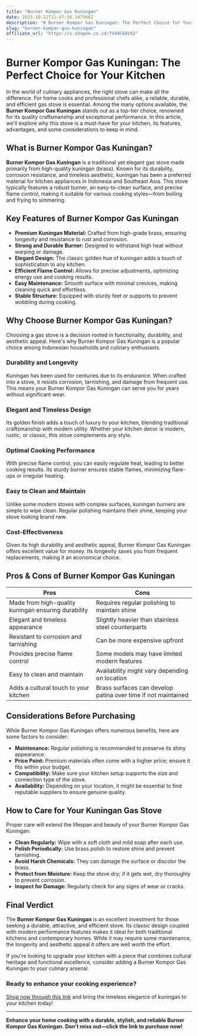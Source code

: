 ```yaml
---
title: "Burner Kompor Gas Kuningan"
date: 2025-10-22T21:47:50.347366Z
description: "# Burner Kompor Gas Kuningan: The Perfect Choice for Your Kitchen..."
slug: "burner-kompor-gas-kuningan"
affiliate_url: "https://s.shopee.co.id/7V44C68VX2"
---
```

# Burner Kompor Gas Kuningan: The Perfect Choice for Your Kitchen

In the world of culinary appliances, the right stove can make all the difference. For home cooks and professional chefs alike, a reliable, durable, and efficient gas stove is essential. Among the many options available, the **Burner Kompor Gas Kuningan** stands out as a top-tier choice, renowned for its quality craftsmanship and exceptional performance. In this article, we'll explore why this stove is a must-have for your kitchen, its features, advantages, and some considerations to keep in mind.

## What is Burner Kompor Gas Kuningan?

**Burner Kompor Gas Kuningan** is a traditional yet elegant gas stove made primarily from high-quality kuningan (brass). Known for its durability, corrosion resistance, and timeless aesthetic, kuningan has been a preferred material for kitchen appliances in Indonesia and Southeast Asia. This stove typically features a robust burner, an easy-to-clean surface, and precise flame control, making it suitable for various cooking styles—from boiling and frying to simmering.

## Key Features of Burner Kompor Gas Kuningan

- **Premium Kuningan Material:** Crafted from high-grade brass, ensuring longevity and resistance to rust and corrosion.
- **Strong and Durable Burner:** Designed to withstand high heat without warping or damage.
- **Elegant Design:** The classic golden hue of kuningan adds a touch of sophistication to any kitchen.
- **Efficient Flame Control:** Allows for precise adjustments, optimizing energy use and cooking results.
- **Easy Maintenance:** Smooth surface with minimal crevices, making cleaning quick and effortless.
- **Stable Structure:** Equipped with sturdy feet or supports to prevent wobbling during cooking.

## Why Choose Burner Kompor Gas Kuningan?

Choosing a gas stove is a decision rooted in functionality, durability, and aesthetic appeal. Here's why Burner Kompor Gas Kuningan is a popular choice among Indonesian households and culinary enthusiasts.

### Durability and Longevity

Kuningan has been used for centuries due to its endurance. When crafted into a stove, it resists corrosion, tarnishing, and damage from frequent use. This means your Burner Kompor Gas Kuningan can serve you for years without significant wear.

### Elegant and Timeless Design

Its golden finish adds a touch of luxury to your kitchen, blending traditional craftsmanship with modern utility. Whether your kitchen decor is modern, rustic, or classic, this stove complements any style.

### Optimal Cooking Performance

With precise flame control, you can easily regulate heat, leading to better cooking results. Its sturdy burner ensures stable flames, minimizing flare-ups or irregular heating.

### Easy to Clean and Maintain

Unlike some modern stoves with complex surfaces, kuningan burners are simple to wipe clean. Regular polishing maintains their shine, keeping your stove looking brand new.

### Cost-Effectiveness

Given its high durability and aesthetic appeal, Burner Kompor Gas Kuningan offers excellent value for money. Its longevity saves you from frequent replacements, making it an economical choice.

## Pros & Cons of Burner Kompor Gas Kuningan

| **Pros** | **Cons** |
|------------------------|-----------------------------------|
| Made from high-quality kuningan ensuring durability | Requires regular polishing to maintain shine |
| Elegant and timeless appearance | Slightly heavier than stainless steel counterparts |
| Resistant to corrosion and tarnishing | Can be more expensive upfront |
| Provides precise flame control | Some models may have limited modern features |
| Easy to clean and maintain | Availability might vary depending on location |
| Adds a cultural touch to your kitchen | Brass surfaces can develop patina over time if not maintained |

## Considerations Before Purchasing

While Burner Kompor Gas Kuningan offers numerous benefits, here are some factors to consider:

- **Maintenance:** Regular polishing is recommended to preserve its shiny appearance.
- **Price Point:** Premium materials often come with a higher price; ensure it fits within your budget.
- **Compatibility:** Make sure your kitchen setup supports the size and connection type of the stove.
- **Availability:** Depending on your location, it might be essential to find reputable suppliers to ensure genuine quality.

## How to Care for Your Kuningan Gas Stove

Proper care will extend the lifespan and beauty of your Burner Kompor Gas Kuningan:

- **Clean Regularly:** Wipe with a soft cloth and mild soap after each use.
- **Polish Periodically:** Use brass polish to restore shine and prevent tarnishing.
- **Avoid Harsh Chemicals:** They can damage the surface or discolor the brass.
- **Protect from Moisture:** Keep the stove dry; if it gets wet, dry thoroughly to prevent corrosion.
- **Inspect for Damage:** Regularly check for any signs of wear or cracks.

## Final Verdict

The **Burner Kompor Gas Kuningan** is an excellent investment for those seeking a durable, attractive, and efficient stove. Its classic design coupled with modern performance features makes it ideal for both traditional kitchens and contemporary homes. While it may require some maintenance, the longevity and aesthetic appeal it offers are well worth the effort.

If you're looking to upgrade your kitchen with a piece that combines cultural heritage and functional excellence, consider adding a Burner Kompor Gas Kuningan to your culinary arsenal. 

### Ready to enhance your cooking experience? 

[Shop now through this link](https://s.shopee.co.id/7V44C68VX2) and bring the timeless elegance of kuningan to your kitchen today!

---

**Enhance your home cooking with a durable, stylish, and reliable Burner Kompor Gas Kuningan. Don’t miss out—click the link to purchase now!**